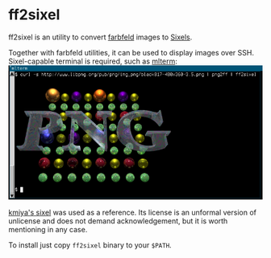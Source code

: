 ff2sixel
========

ff2sixel is an utility to convert [farbfeld] images to [Sixels][manual].

Together with farbfeld utilities, it can be used to display images
over SSH.  Sixel-capable terminal is required, such as [mlterm]:
![mlterm displaying png](mlterm.png)

[kmiya's sixel] was used as a reference.  Its license is an unformal
version of unlicense and does not demand acknowledgement, but it
is worth mentioning in any case.

To install just copy `ff2sixel` binary to your `$PATH`.

[farbfeld]: http://tools.suckless.org/farbfeld/
[manual]: http://vt100.net/docs/vt3xx-gp/chapter14.html
[mlterm]: http://mlterm.sourceforge.net/
[kmiya's sixel]: https://github.com/saitoha/sixel
